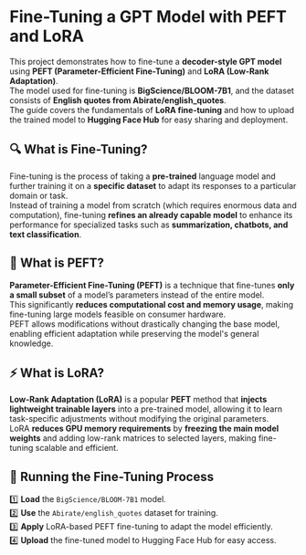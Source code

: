 # Fine-Tuning a GPT Model with PEFT and LoRA  

This project demonstrates how to fine-tune a **decoder-style GPT model** using **PEFT (Parameter-Efficient Fine-Tuning)** and **LoRA (Low-Rank Adaptation)**.  
The model used for fine-tuning is **BigScience/BLOOM-7B1**, and the dataset consists of **English quotes from Abirate/english_quotes**.  
The guide covers the fundamentals of **LoRA fine-tuning** and how to upload the trained model to **Hugging Face Hub** for easy sharing and deployment.  

## 🔍 What is Fine-Tuning?  
Fine-tuning is the process of taking a **pre-trained** language model and further training it on a **specific dataset** to adapt its responses to a particular domain or task.  
Instead of training a model from scratch (which requires enormous data and computation), fine-tuning **refines an already capable model** to enhance its performance for specialized tasks such as **summarization, chatbots, and text classification**.  

## 🔧 What is PEFT?  
**Parameter-Efficient Fine-Tuning (PEFT)** is a technique that fine-tunes **only a small subset** of a model’s parameters instead of the entire model.  
This significantly **reduces computational cost and memory usage**, making fine-tuning large models feasible on consumer hardware.  
PEFT allows modifications without drastically changing the base model, enabling efficient adaptation while preserving the model's general knowledge.  

## ⚡ What is LoRA?  
**Low-Rank Adaptation (LoRA)** is a popular **PEFT** method that **injects lightweight trainable layers** into a pre-trained model, allowing it to learn task-specific adjustments without modifying the original parameters.  
LoRA **reduces GPU memory requirements** by **freezing the main model weights** and adding low-rank matrices to selected layers, making fine-tuning scalable and efficient.  

## 🚀 Running the Fine-Tuning Process  
1️⃣ **Load** the `BigScience/BLOOM-7B1` model.  
2️⃣ **Use** the `Abirate/english_quotes` dataset for training.  
3️⃣ **Apply** LoRA-based PEFT fine-tuning to adapt the model efficiently.  
4️⃣ **Upload** the fine-tuned model to Hugging Face Hub for easy access.  
